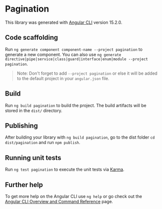 # Pagination

This library was generated with [Angular CLI](https://github.com/angular/angular-cli) version 15.2.0.

## Code scaffolding

Run `ng generate component component-name --project pagination` to generate a new component. You can also use `ng generate directive|pipe|service|class|guard|interface|enum|module --project pagination`.
> Note: Don't forget to add `--project pagination` or else it will be added to the default project in your `angular.json` file. 

## Build

Run `ng build pagination` to build the project. The build artifacts will be stored in the `dist/` directory.

## Publishing

After building your library with `ng build pagination`, go to the dist folder `cd dist/pagination` and run `npm publish`.

## Running unit tests

Run `ng test pagination` to execute the unit tests via [Karma](https://karma-runner.github.io).

## Further help

To get more help on the Angular CLI use `ng help` or go check out the [Angular CLI Overview and Command Reference](https://angular.io/cli) page.
